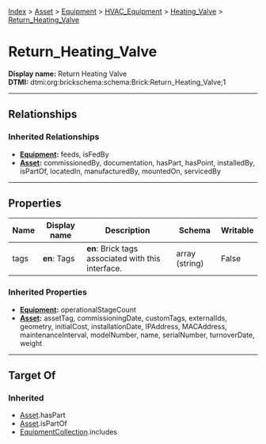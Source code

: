 [Index](../../../../Index.md) > [Asset](../../../Asset.md) > [Equipment](../../Equipment.md) > [HVAC_Equipment](../HVAC_Equipment.md) > [Heating_Valve](Heating_Valve.md) > [Return_Heating_Valve](#)
# Return_Heating_Valve

**Display name:** Return Heating Valve<br />
**DTMI:** dtmi:org:brickschema:schema:Brick:Return_Heating_Valve;1

---

## Relationships
### Inherited Relationships
* **[Equipment](../../Equipment.md):** feeds, isFedBy
* **[Asset](../../../Asset.md):** commissionedBy, documentation, hasPart, hasPoint, installedBy, isPartOf, locatedIn, manufacturedBy, mountedOn, servicedBy

---

## Properties
|Name|Display name|Description|Schema|Writable|
|-|-|-|-|-|
|tags|**en**: Tags|**en**: Brick tags associated with this interface.|array (string)|False|
### Inherited Properties
* **[Equipment](../../Equipment.md):** operationalStageCount
* **[Asset](../../../Asset.md):** assetTag, commissioningDate, customTags, externalIds, geometry, initialCost, installationDate, IPAddress, MACAddress, maintenanceInterval, modelNumber, name, serialNumber, turnoverDate, weight

---

## Target Of
### Inherited
* [Asset](../../../Asset.md).hasPart
* [Asset](../../../Asset.md).isPartOf
* [EquipmentCollection](../../../../Collection/AssetCollection/EquipmentCollection/EquipmentCollection.md).includes
